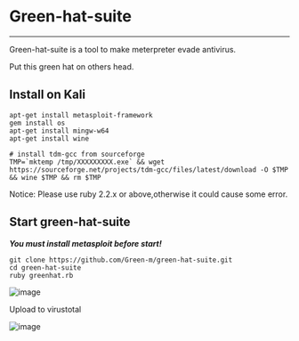 # Green-hat-suite
-------------------------------------------
Green-hat-suite is a tool to make meterpreter evade antivirus.  

Put this green hat on others head.

## Install on Kali
```
apt-get install metasploit-framework
gem install os   
apt-get install mingw-w64
apt-get install wine

# install tdm-gcc from sourceforge
TMP=`mktemp /tmp/XXXXXXXXX.exe` && wget https://sourceforge.net/projects/tdm-gcc/files/latest/download -O $TMP && wine $TMP && rm $TMP
```

Notice:
Please use ruby 2.2.x or above,otherwise it could cause some error.  


## Start green-hat-suite  
***You must install metasploit before start!***
```
git clone https://github.com/Green-m/green-hat-suite.git
cd green-hat-suite
ruby greenhat.rb

```

![image](https://github.com/Green-m/green-hat-suite/blob/master/image/pic1.png)

Upload to virustotal   

![image](https://github.com/Green-m/green-hat-suite/blob/master/image/pic2.png)

